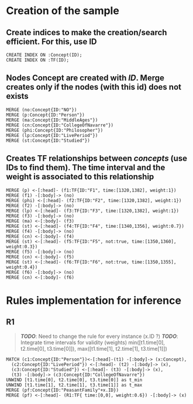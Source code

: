 # Creation of the sample
## Create indices to make the creation/search efficient. For this, use ID
```
CREATE INDEX ON :Concept(ID);
CREATE INDEX ON :TF(ID);
```

## Nodes **Concept** are created with *ID*. Merge creates only if the nodes (with this id) does not exists
```
MERGE (no:Concept{ID:"NO"})
MERGE (p:Concept{ID:"Person"})
MERGE (ma:Concept{ID:"MiddleAges"})
MERGE (cn:Concept{ID:"CollegeOfNavarre"})
MERGE (phi:Concept{ID:"Philosopher"})
MERGE (lp:Concept{ID:"LivePeriod"})
MERGE (st:Concept{ID:"Studied"})
```

## Creates **TF** relationships between *concepts* (use IDs to find them). The time interval and the weight is associated to this relationship
```
MERGE (p) <-[:head]- (f1:TF{ID:"F1", time:[1320,1382], weight:1})
MERGE (f1) -[:body]-> (no)
MERGE (phi) <-[:head]- (f2:TF{ID:"F2", time:[1320,1382], weight:1})
MERGE (f2) -[:body]-> (no)
MERGE (lp) <-[:head]- (f3:TF{ID:"F3", time:[1320,1382], weight:1})
MERGE (f3) -[:body]-> (no)
MERGE (ma) <-[:body]- (f3)
MERGE (st) <-[:head]- (f4:TF{ID:"F4", time:[1340,1356], weight:0.7})
MERGE (f4) -[:body]-> (no)
MERGE (cn) <-[:body]- (f4)
MERGE (st) <-[:head]- (f5:TF{ID:"F5", not:true, time:[1350,1360], weight:0.3})
MERGE (f5) -[:body]-> (no)
MERGE (cn) <-[:body]- (f5)
MERGE (st) <-[:head]- (f6:TF{ID:"F6", not:true, time:[1350,1355], weight:0.4})
MERGE (f6) -[:body]-> (no)
MERGE (cn) <-[:body]- (f6)
```

# **Rules** implementation for inference

## R1

> ***TODO***: Need to change the rule for every instance (x.ID ?)
> ***TODO***: Integrate time intervals for validity (weights)
> min([t1.time[0], t2.time[0], t3.time[0]]), max([t1.time[1], t2.time[1], t3.time[1]])
```
MATCH (c1:Concept{ID:"Person"})<-[:head]-(t1) -[:body]-> (x:Concept),
  (c2:Concept{ID:"LivePeriod"}) <-[:head]- (t2) -[:body]-> (x),
  (c3:Concept{ID:"Studied"}) <-[:head]- (t3) -[:body]-> (x),
  (t3) -[:body]-> (c3:Concept{ID:"CollegeOfNavarre"})
UNWIND [t1.time[0], t2.time[0], t3.time[0]] as t_min
UNWIND [t1.time[1], t2.time[1], t3.time[1]] as t_max
MERGE (pf:Concept{ID:"PeasantFamily"+x.ID})
MERGE (pf) <-[:head]- (R1:TF{ time:[0,0], weight:0.6}) -[:body]-> (x)
```

